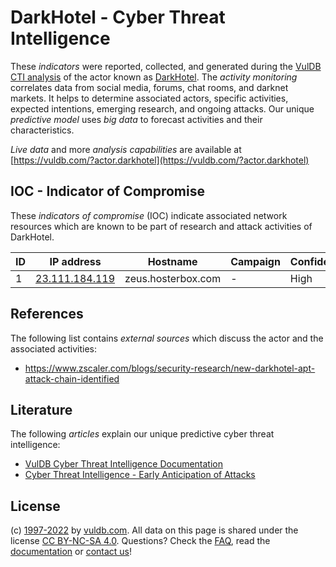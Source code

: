 # DarkHotel - Cyber Threat Intelligence

These _indicators_ were reported, collected, and generated during the [VulDB CTI analysis](https://vuldb.com/?kb.cti) of the actor known as [DarkHotel](https://vuldb.com/?actor.darkhotel). The _activity monitoring_ correlates data from social media, forums, chat rooms, and darknet markets. It helps to determine associated actors, specific activities, expected intentions, emerging research, and ongoing attacks. Our unique _predictive model_ uses _big data_ to forecast activities and their characteristics.

_Live data_ and more _analysis capabilities_ are available at [https://vuldb.com/?actor.darkhotel](https://vuldb.com/?actor.darkhotel)

## IOC - Indicator of Compromise

These _indicators of compromise_ (IOC) indicate associated network resources which are known to be part of research and attack activities of DarkHotel.

ID | IP address | Hostname | Campaign | Confidence
-- | ---------- | -------- | -------- | ----------
1 | [23.111.184.119](https://vuldb.com/?ip.23.111.184.119) | zeus.hosterbox.com | - | High

## References

The following list contains _external sources_ which discuss the actor and the associated activities:

* https://www.zscaler.com/blogs/security-research/new-darkhotel-apt-attack-chain-identified

## Literature

The following _articles_ explain our unique predictive cyber threat intelligence:

* [VulDB Cyber Threat Intelligence Documentation](https://vuldb.com/?kb.cti)
* [Cyber Threat Intelligence - Early Anticipation of Attacks](https://www.scip.ch/en/?labs.20201022)

## License

(c) [1997-2022](https://vuldb.com/?kb.changelog) by [vuldb.com](https://vuldb.com/?kb.about). All data on this page is shared under the license [CC BY-NC-SA 4.0](https://creativecommons.org/licenses/by-nc-sa/4.0/). Questions? Check the [FAQ](https://vuldb.com/?kb.faq), read the [documentation](https://vuldb.com/?kb) or [contact us](https://vuldb.com/?contact)!
